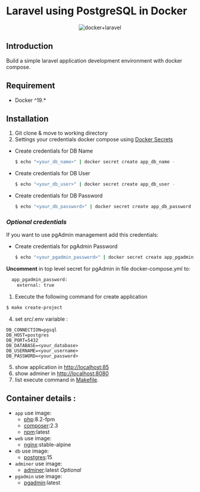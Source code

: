 # Laravel using PostgreSQL in Docker

<p align="center">
    <img src="./docker/images/laravel+docker.png" alt="docker+laravel">
</p>

## Introduction

Build a simple laravel application development environment with docker compose.


## Requirement

- Docker ^19.*


## Installation

1. Git clone & move to working directory
2. Settings your credentials docker compose using [Docker Secrets](https://docs.docker.com/engine/swarm/secrets/)

- Create credentials for DB Name

    ```bash
    $ echo "<your_db_name>" | docker secret create app_db_name -
    ```
- Create credentials for DB User

    ```bash
    $ echo "<your_db_user>" | docker secret create app_db_user -
    ```
- Create credentials for DB Password

    ```bash
    $ echo "<your_db_password>" | docker secret create app_db_password -
    ```
### *Optional credentials*
If you want to use pgAdmin management add this credentials:

- Create credentials for pgAdmin Password

    ```bash
    $ echo "<your_pgadmin_password>" | docker secret create app_pgadmin_password -
    ```

**Uncomment** in top level secret for pgAdmin in file docker-compose.yml to:
```bash
  app_pgadmin_password:
    external: true
```

1. Execute the following command for create application

```bash
$ make create-project
```

4. set src/.env variable :
```
DB_CONNECTION=pgsql
DB_HOST=postgres
DB_PORT=5432
DB_DATABASE=<your_database>
DB_USERNAME=<your_username>
DB_PASSWORD=<your_password>
```

5. show application in [http://localhost:85](http://localhost:85)
6. show adminer in [http://localhost:8080](http://localhost:8080)
7. list execute command in [Makefile](Makefile).

## Container details :
- ``app`` use image:
  - [php](https://hub.docker.com/_/php):8.2-fpm
  - [composer](https://hub.docker.com/_/composer):2.3
  - [npm](https://deb.nodesource.com/setup_lts.x):latest
- ``web`` use image:
  - [nginx](https://hub.docker.com/_/nginx):stable-alpine
- ``db`` use image:
  - [postgres](https://hub.docker.com/_/postgres):15
- ``adminer`` use image:
  - [adminer](https://hub.docker.com/_/adminer):latest
*Optional*
- ``pgadmin`` use image:
  - [pgadmin](https://hub.docker.com/_/pgadmin):latest
